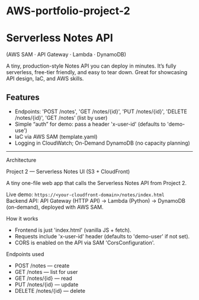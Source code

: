 # AWS-portfolio-project-2

# Serverless Notes API 
(AWS SAM · API Gateway · Lambda · DynamoDB)

A tiny, production-style Notes API you can deploy in minutes. It’s fully serverless, free-tier friendly, and easy to tear down. Great for showcasing API design, IaC, and AWS skills.

## Features
- Endpoints: 'POST /notes', 'GET /notes/{id}\', 'PUT /notes/{id}', 'DELETE /notes/{id}', 'GET /notes' (list by user)
- Simple “auth” for demo: pass a header 'x-user-id' (defaults to 'demo-use')
- IaC via AWS SAM (template.yaml)
- Logging in CloudWatch; On-Demand DynamoDB (no capacity planning)

---

Architecture

Project 2 — Serverless Notes UI (S3 + CloudFront)

A tiny one-file web app that calls the Serverless Notes API from Project 2.

Live demo: `https://<your-cloudfront-domain>/notes/index.html`  
Backend API: API Gateway (HTTP API) → Lambda (Python) → DynamoDB (on-demand), deployed with AWS SAM.

How it works
- Frontend is just 'index.html' (vanilla JS + fetch).
- Requests include 'x-user-id' header (defaults to 'demo-user' if not set).
- CORS is enabled on the API via SAM 'CorsConfiguration'.

Endpoints used
- POST /notes — create
- GET /notes — list for user
- GET /notes/{id} — read
- PUT /notes/{id} — update
- DELETE /notes/{id} — delete

